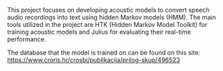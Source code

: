 This project focuses on developing acoustic models to convert speech audio recordings into text using hidden Markov models (HMM). The main tools utilized in the project are HTK (Hidden Markov Model Toolkit) for training acoustic models and Julius for evaluating their real-time performance.

The database that the model is trained on can be found on this site: https://www.croris.hr/crosbi/publikacija/prilog-skup/496523
